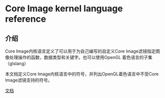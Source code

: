 # Core Image kernel language reference

## 介绍

Core Image内核语言定义了可以用于为自己编写的自定义Core Image滤镜指定图像处理操作的函数，数据类型和关键字。也可以使用OpenGL 着色语言的子集（glslang）

本文档定义Core Image内核语言中的符号，并列出OpenGL着色语言中不受Core Image滤镜支持的符号。

[文档](https://developer.apple.com/library/content/documentation/GraphicsImaging/Reference/CIKernelLangRef/ci_gslang_ext.html#//apple_ref/doc/uid/TP40004397-CH206-TPXREF101)
